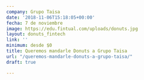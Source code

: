 ```yaml
---
company: Grupo Taisa
date: '2018-11-06T15:18:05+00:00'
fecha: 7 de noviembre
image: https://edu.fintual.com/uploads/donuts.jpg
layout: donuts_fintech
link: ''
minimum: desde $0
title: Queremos mandarle Donuts a Grupo Taisa
url: "/queremos-mandarle-donuts-a-grupo-taisa/"
draft: true

---
```

